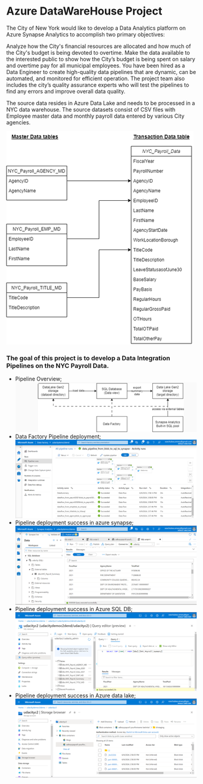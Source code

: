 # Azure DataWareHouse Project

The City of New York would like to develop a Data Analytics platform on Azure Synapse Analytics to accomplish two primary objectives:

Analyze how the City's financial resources are allocated and how much of the City's budget is being devoted to overtime.
Make the data available to the interested public to show how the City’s budget is being spent on salary and overtime pay for all municipal employees.
You have been hired as a Data Engineer to create high-quality data pipelines that are dynamic, can be automated, and monitored for efficient operation. The project team also includes the city’s quality assurance experts who will test the pipelines to find any errors and improve overall data quality.

The source data resides in Azure Data Lake and needs to be processed in a NYC data warehouse. The source datasets consist of CSV files with Employee master data and monthly payroll data entered by various City agencies.

![nyc payroll schema](files/nyc-payroll-db-schema.jpeg)


### The goal of this project is to develop a Data Integration Pipelines on the NYC Payroll Data.

* Pipeline Overview;
![pipeline overview](files/data_factory_pipeline_overview.png)
* Data Factory Pipeline deployment;
![pipeline run in data factory](files/data_factory_pipeline_run.png)
* Pipeline deployment success in azure synapse;
![pipeline success in azure synapse](files/data_factory_synapse_analytics_pipeline_success.png)
* Pipeline deployment success in Azure SQL DB;
![pipeline success in azure sql db](files/data_factory_sql_pipeline_success.png)
* Pipeline deployment success in Azure data lake;
![pipeline success in azure sql db](files/data_factory_data_lake_pipeline_success.png)



